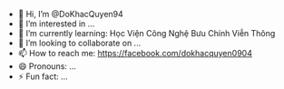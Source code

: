 - 👋 Hi, I’m @DoKhacQuyen94
- 👀 I’m interested in ...
- 🌱 I’m currently learning: Học Viện Công Nghệ Bưu Chính Viễn Thông
- 💞️ I’m looking to collaborate on ...
- 📫 How to reach me: https://facebook.com/dokhacquyen0904
- 😄 Pronouns: ...
- ⚡ Fun fact: ...

<!---
DoKhacQuyen94/DoKhacQuyen94 is a ✨ special ✨ repository because its `README.md` (this file) appears on your GitHub profile.
You can click the Preview link to take a look at your changes.
--->
